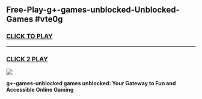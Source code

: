 
## Free-Play-g+-games-unblocked-Unblocked-Games #vte0g
<h3>
<a href="https://news.freeplayer.one?title=g+-games-unblocked&ref=8M">CLICK TO PLAY</a></h3>
<hr>

<h3>
<a href="https://news.freeplayer.one?title=g+-games-unblocked&ref=8M">CLICK 2 PLAY</a>
  
</h3>

<a href="https://news.freeplayer.one?title=g+-games-unblocked&ref=8M"><img src="https://clearcache.store/games.png"></a>


**g+-games-unblocked games unblocked: Your Gateway to Fun and Accessible Online Gaming**
